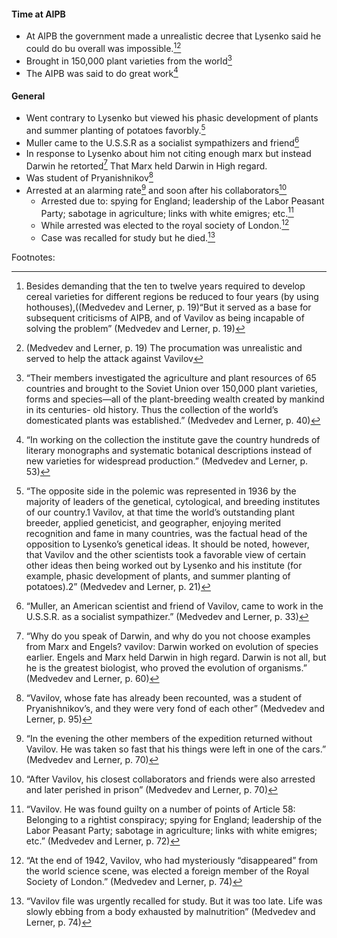 #### Time at AIPB
- At AIPB the government made a unrealistic decree that Lysenko said he could do bu overall was impossible.[^1][^10]
- Brought in 150,000 plant varieties from the world[^11]
- The AIPB was said to do great work[^12]

#### General
- Went contrary to Lysenko but viewed his phasic development of plants and summer planting of potatoes favorbly.[^2] 
- Muller came to the U.S.S.R as a socialist sympathizers and friend[^3]
- In response to Lysenko about him not citing enough marx but instead Darwin he retorted[^4] That Marx held Darwin in High regard.
- Was student of Pryanishnikov[^13]
- Arrested at an alarming rate[^5] and soon after his collaborators[^6]
	- Arrested due to: spying for England; leadership of the  Labor Peasant Party; sabotage in agriculture; links with white emigres; etc.[^7]
	- While arrested was elected to the royal society of London.[^8]
	- Case was recalled for study but he died.[^9]



Footnotes:

[^1]:Besides demanding that the ten to twelve years required to develop cereal varieties for different regions be reduced to four years (by using hothouses),((Medvedev and Lerner, p. 19)“But it served as a base for subsequent criticisms of AIPB, and of Vavilov as being incapable   of solving the problem”   (Medvedev and Lerner, p. 19)

[^2]:“The opposite side in the polemic was represented in 1936 by the majority of leaders of the genetical, cytological, and breeding institutes of our country.1 Vavilov, at that time the world’s outstanding plant breeder, applied geneticist, and geographer, enjoying merited recognition and fame in many countries, was the factual head of the opposition to Lysenko’s genetical ideas. It should be noted, however, that Vavilov and the other scientists took a favorable view of certain other ideas then being worked out by Lysenko and his institute (for example, phasic development of plants, and summer planting of potatoes).2” (Medvedev and Lerner, p. 21)

[^3]:“Muller, an American scientist and friend of Vavilov, came to work in the U.S.S.R. as a socialist sympathizer.” (Medvedev and Lerner, p. 33)
[^4]:“Why do you speak of Darwin, and why do you not choose examples from Marx and Engels? vavilov: Darwin worked on evolution of species earlier. Engels and Marx held Darwin in high regard. Darwin is not all, but he is the greatest biologist, who proved the evolution of organisms.” (Medvedev and Lerner, p. 60)

[^5]:“In the evening the other members of the expedition returned without Vavilov. He was taken so fast that his things  were left in one of the cars.”  (Medvedev and Lerner, p. 70)

[^6]:“After Vavilov, his closest collaborators and friends were also arrested and later perished in prison”  (Medvedev and Lerner, p. 70)

[^7]:“Vavilov. He was found guilty on a number of points of Article 58: Belonging to a rightist conspiracy; spying for England; leadership of the Labor Peasant Party; sabotage in agriculture; links with white emigres; etc.” (Medvedev and Lerner, p. 72)

[^8]:“At the end of 1942, Vavilov, who had mysteriously “disappeared” from the world science scene, was elected a foreign member of the Royal Society of London.” (Medvedev and Lerner, p. 74)

[^9]:“Vavilov file was urgently recalled for study. But it was too late. Life was slowly ebbing from a body exhausted by malnutrition”  (Medvedev and Lerner, p. 74)

[^10]:(Medvedev and Lerner, p. 19) The procumation was unrealistic and served to help the attack against Vavilov

[^11]:“Their members investigated the agriculture and plant resources of 65 countries and brought to the Soviet Union over 150,000 plant varieties, forms and species—all of the plant-breeding wealth created by mankind in its centuries-  old history. Thus the collection of the world’s domesticated plants was established.” (Medvedev and Lerner, p. 40)

[^12]:“In working on the collection the  institute gave the country hundreds of literary monographs and  systematic botanical descriptions instead of new varieties for widespread production.” (Medvedev and Lerner, p. 53)

[^13]:“Vavilov, whose fate has already been recounted, was a  student of Pryanishnikov’s, and they were very fond of each  other” (Medvedev and Lerner, p. 95)
<!--stackedit_data:
eyJoaXN0b3J5IjpbMTY4NDkxODM5NywtMjA4ODc0NjYxMl19
-->